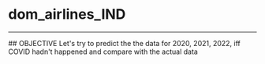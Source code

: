 # dom_airlines_IND
<hr>
## OBJECTIVE
Let's try to predict the the data for 2020, 2021, 2022, iff COVID hadn't happened  and compare with the actual data
